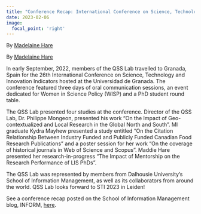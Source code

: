 ```yaml
---
title: "Conference Recap: International Conference on Science, Technology and Innovation Indicators, September 7-9, 2022"
date: 2023-02-06
image:
  focal_point: 'right'
---
```

By [Madelaine Hare](https://www.qsslab.ca/author/madelaine-hare/)

By [Madelaine Hare](https://www.qsslab.ca/author/madelaine-hare/)

In early September, 2022, members of the QSS Lab travelled to Granada, Spain for the 26th International Conference on Science, Technology and Innovation Indicators hosted at the Universidad de Granada. The conference featured three days of oral communication sessions, an event dedicated for Women in Science Policy (WISP) and a PhD student round table.

The QSS Lab presented four studies at the conference. Director of the QSS Lab, Dr. Philippe Mongeon, presented his work “On the Impact of Geo-contextualized and Local Research in the Global North and South”. MI graduate Kydra Mayhew presented a study entitled “On the Citation Relationship Between Industry Funded and Publicly Funded Canadian Food Research Publications” and a poster session for her work “On the coverage of historical journals in Web of Science and Scopus”. Maddie Hare presented her research-in-progress “The Impact of Mentorship on the Research Performance of LIS PhDs”.

The QSS Lab was represented by members from Dalhousie University’s School of Information Management, as well as its collaborators from around the world. QSS Lab looks forward to STI 2023 in Leiden!
 

See a conference recap posted on the School of Information Management blog, INFORM, [here](https://blogs.dal.ca/sim/2022/10/04/conference-recap-international-conference-on-science-technology-and-innovation-indicators-september-7-9-2022/).

<!--more-->
